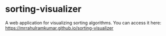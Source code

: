 # sorting-visualizer
A web application for visualizing sorting algorithms.
You can access it here: https://mrrahulramkumar.github.io/sorting-visualizer
